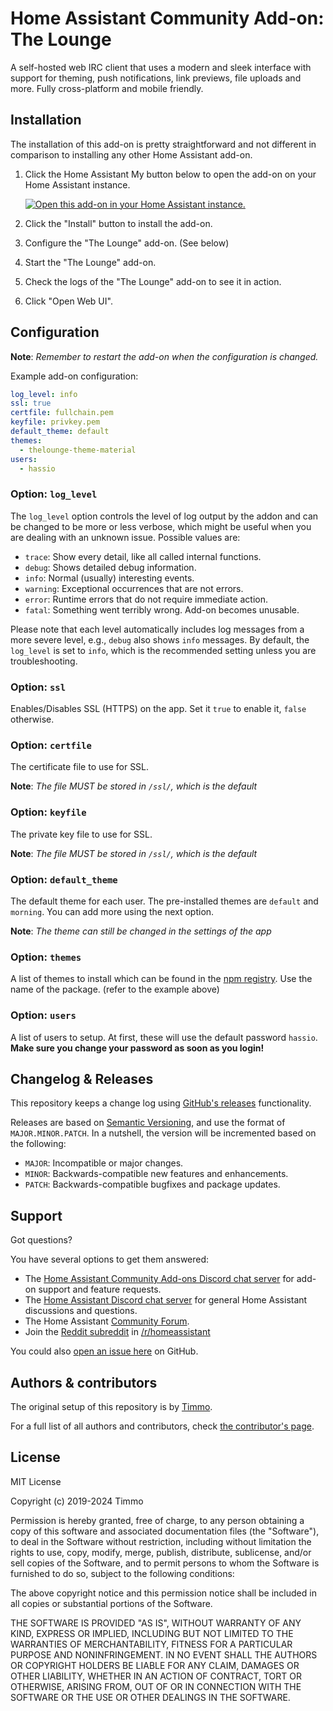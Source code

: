 # Home Assistant Community Add-on: The Lounge

A self-hosted web IRC client that uses a modern and sleek interface with
support for theming, push notifications, link previews, file uploads and
more. Fully cross-platform and mobile friendly.

## Installation

The installation of this add-on is pretty straightforward and not different in
comparison to installing any other Home Assistant add-on.

1. Click the Home Assistant My button below to open the add-on on your Home
   Assistant instance.

   [![Open this add-on in your Home Assistant instance.][addon-badge]][addon]

1. Click the "Install" button to install the add-on.
1. Configure the "The Lounge" add-on. (See below)
1. Start the "The Lounge" add-on.
1. Check the logs of the "The Lounge" add-on to see it in action.
1. Click "Open Web UI".

## Configuration

**Note**: _Remember to restart the add-on when the configuration is changed._

Example add-on configuration:

```yaml
log_level: info
ssl: true
certfile: fullchain.pem
keyfile: privkey.pem
default_theme: default
themes:
  - thelounge-theme-material
users:
  - hassio
```

### Option: `log_level`

The `log_level` option controls the level of log output by the addon and can
be changed to be more or less verbose, which might be useful when you are
dealing with an unknown issue. Possible values are:

- `trace`: Show every detail, like all called internal functions.
- `debug`: Shows detailed debug information.
- `info`: Normal (usually) interesting events.
- `warning`: Exceptional occurrences that are not errors.
- `error`: Runtime errors that do not require immediate action.
- `fatal`: Something went terribly wrong. Add-on becomes unusable.

Please note that each level automatically includes log messages from a
more severe level, e.g., `debug` also shows `info` messages. By default,
the `log_level` is set to `info`, which is the recommended setting unless
you are troubleshooting.

### Option: `ssl`

Enables/Disables SSL (HTTPS) on the app. Set it `true` to enable it,
`false` otherwise.

### Option: `certfile`

The certificate file to use for SSL.

**Note**: _The file MUST be stored in `/ssl/`, which is the default_

### Option: `keyfile`

The private key file to use for SSL.

**Note**: _The file MUST be stored in `/ssl/`, which is the default_

### Option: `default_theme`

The default theme for each user. The pre-installed themes are `default` and
`morning`. You can add more using the next option.

**Note**: _The theme can still be changed in the settings of the app_

### Option: `themes`

A list of themes to install which can be found in the [npm registry][themes].
Use the name of the package. (refer to the example above)

### Option: `users`

A list of users to setup. At first, these will use the default password
`hassio`. **Make sure you change your password as soon as you login!**

## Changelog & Releases

This repository keeps a change log using [GitHub's releases][releases]
functionality.

Releases are based on [Semantic Versioning][semver], and use the format
of `MAJOR.MINOR.PATCH`. In a nutshell, the version will be incremented
based on the following:

- `MAJOR`: Incompatible or major changes.
- `MINOR`: Backwards-compatible new features and enhancements.
- `PATCH`: Backwards-compatible bugfixes and package updates.

## Support

Got questions?

You have several options to get them answered:

- The [Home Assistant Community Add-ons Discord chat server][discord] for add-on
  support and feature requests.
- The [Home Assistant Discord chat server][discord-ha] for general Home
  Assistant discussions and questions.
- The Home Assistant [Community Forum][forum].
- Join the [Reddit subreddit][reddit] in [/r/homeassistant][reddit]

You could also [open an issue here][issue] on GitHub.

## Authors & contributors

The original setup of this repository is by [Timmo][timmo].

For a full list of all authors and contributors,
check [the contributor's page][contributors].

## License

MIT License

Copyright (c) 2019-2024 Timmo

Permission is hereby granted, free of charge, to any person obtaining a copy
of this software and associated documentation files (the "Software"), to deal
in the Software without restriction, including without limitation the rights
to use, copy, modify, merge, publish, distribute, sublicense, and/or sell
copies of the Software, and to permit persons to whom the Software is
furnished to do so, subject to the following conditions:

The above copyright notice and this permission notice shall be included in all
copies or substantial portions of the Software.

THE SOFTWARE IS PROVIDED "AS IS", WITHOUT WARRANTY OF ANY KIND, EXPRESS OR
IMPLIED, INCLUDING BUT NOT LIMITED TO THE WARRANTIES OF MERCHANTABILITY,
FITNESS FOR A PARTICULAR PURPOSE AND NONINFRINGEMENT. IN NO EVENT SHALL THE
AUTHORS OR COPYRIGHT HOLDERS BE LIABLE FOR ANY CLAIM, DAMAGES OR OTHER
LIABILITY, WHETHER IN AN ACTION OF CONTRACT, TORT OR OTHERWISE, ARISING FROM,
OUT OF OR IN CONNECTION WITH THE SOFTWARE OR THE USE OR OTHER DEALINGS IN THE
SOFTWARE.

[addon-badge]: https://my.home-assistant.io/badges/supervisor_addon.svg
[addon]: https://my.home-assistant.io/redirect/supervisor_addon/?addon=a0d7b954_thelounge&repository_url=https%3A%2F%2Fgithub.com%2Fhassio-addons%2Frepository
[contributors]: https://github.com/hassio-addons/addon-thelounge/graphs/contributors
[discord-ha]: https://discord.gg/c5DvZ4e
[discord]: https://discord.me/hassioaddons
[forum]: https://community.home-assistant.io/?u=timmo001
[issue]: https://github.com/hassio-addons/addon-thelounge/issues
[reddit]: https://reddit.com/r/homeassistant
[releases]: https://github.com/hassio-addons/addon-thelounge/releases
[semver]: https://semver.org/spec/v2.0.0.html
[themes]: https://www.npmjs.com/search?q=keywords%3Athelounge-theme
[timmo]: https://github.com/timmo001
